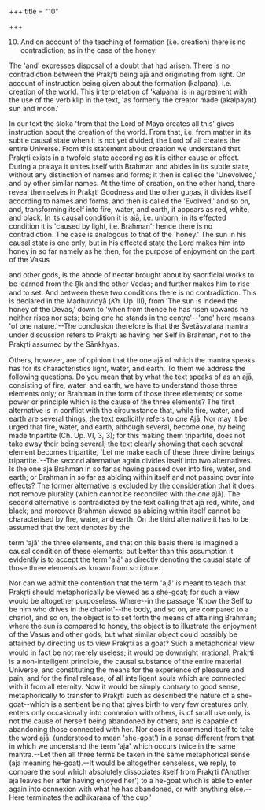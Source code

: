 +++
title = "10"

+++


10. And on account of the teaching of formation (i.e. creation) there is no contradiction; as in the case of the honey.

The 'and' expresses disposal of a doubt that had arisen. There is no contradiction between the Prakr̥ti being ajā and originating from light. On account of instruction being given about the formation (kalpana), i.e. creation of the world. This interpretation of 'kalpana' is in agreement with the use of the verb klip in the text, 'as formerly the creator made (akalpayat) sun and moon.'

In our text the śloka 'from that the Lord of Māyā creates all this' gives instruction about the creation of the world. From that, i.e. from matter in its subtle causal state when it is not yet divided, the Lord of all creates the entire Universe. From this statement about creation we understand that Prakr̥ti exists in a twofold state according as it is either cause or effect. During a pralaya it unites itself with Brahman and abides in its subtle state, without any distinction of names and forms; it then is called the 'Unevolved,' and by other similar names. At the time of creation, on the other hand, there reveal themselves in Prakr̥ti Goodness and the other guṇas, it divides itself according to names and forms, and then is called the 'Evolved,' and so on, and, transforming itself into fire, water, and earth, it appears as red, white, and black. In its causal condition it is ajā, i.e. unborn, in its effected condition it is 'caused by light, i.e. Brahman'; hence there is no contradiction. The case is analogous to that of the 'honey.' The sun in his causal state is one only, but in his effected state the Lord makes him into honey in so far namely as he then, for the purpose of enjoyment on the part of the Vasus

and other gods, is the abode of nectar brought about by sacrificial works to be learned from the R̥k and the other Vedas; and further makes him to rise and to set. And between these two conditions there is no contradiction. This is declared in the Madhuvidyā (_Kh._ Up. III), from 'The sun is indeed the honey of the Devas,' down to 'when from thence he has risen upwards he neither rises nor sets; being one he stands in the centre'--'one' here means 'of one nature.'--The conclusion therefore is that the Śvetāsvatara mantra under discussion refers to Prakr̥ti as having her Self in Brahman, not to the Prakr̥ti assumed by the Sānkhyas.

Others, however, are of opinion that the one ajā of which the mantra speaks has for its characteristics light, water, and earth. To them we address the following questions. Do you mean that by what the text speaks of as an ajā, consisting of fire, water, and earth, we have to understand those three elements only; or Brahman in the form of those three elements; or some power or principle which is the cause of the three elements? The first alternative is in conflict with the circumstance that, while fire, water, and earth are several things, the text explicitly refers to _one_ Ajā. Nor may it be urged that fire, water, and earth, although several, become one, by being made tripartite (Cḥ. Up. VI, 3, 3); for this making them tripartite, does not take away their being several; the text clearly showing that each several element becomes tripartite, 'Let me make each of these three divine beings tripartite.'--The second alternative again divides itself into two alternatives. Is the one ajā Brahman in so far as having passed over into fire, water, and earth; or Brahman in so far as abiding within itself and not passing over into effects? The former alternative is excluded by the consideration that it does not remove plurality (which cannot be reconciled with the _one_ ajā). The second alternative is contradicted by the text calling that ajā red, white, and black; and moreover Brahman viewed as abiding within itself cannot be characterised by fire, water, and earth. On the third alternative it has to be assumed that the text denotes by the

term 'ajā' the three elements, and that on this basis there is imagined a causal condition of these elements; but better than this assumption it evidently is to accept the term 'ajā' as directly denoting the causal state of those three elements as known from scripture.

Nor can we admit the contention that the term 'ajā' is meant to teach that Prakr̥ti should metaphorically be viewed as a she-goat; for such a view would be altogether purposeless. Where--in the passage 'Know the Self to be him who drives in the chariot'--the body, and so on, are compared to a chariot, and so on, the object is to set forth the means of attaining Brahman; where the sun is compared to honey, the object is to illustrate the enjoyment of the Vasus and other gods; but what similar object could possibly be attained by directing us to view Prakr̥ti as a goat? Such a metaphorical view would in fact be not merely useless; it would be downright irrational. Prakr̥ti is a non-intelligent principle, the causal substance of the entire material Universe, and constituting the means for the experience of pleasure and pain, and for the final release, of all intelligent souls which are connected with it from all eternity. Now it would be simply contrary to good sense, metaphorically to transfer to Prakr̥ti such as described the nature of a she-goat--which is a sentient being that gives birth to very few creatures only, enters only occasionally into connexion with others, is of small use only, is not the cause of herself being abandoned by others, and is capable of abandoning those connected with her. Nor does it recommend itself to take the word ajā. (understood to mean 'she-goat') in a sense different from that in which we understand the term 'aja' which occurs twice in the same mantra.--Let then all three terms be taken in the same metaphorical sense (aja meaning he-goat).--It would be altogether senseless, we reply, to compare the soul which absolutely dissociates itself from Prakr̥ti ('Another aja leaves her after having enjoyed her') to a he-goat which is able to enter again into connexion with what he has abandoned, or with anything else.--Here terminates the adhikaraṇa of 'the cup.'

